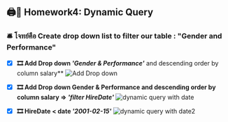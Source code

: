## 🖨🏡 Homework4: Dynamic Query 
### 🛎  โจทย์คือ Create drop down list to filter our table : "Gender and Performance"
- [x] **🎞 Add Drop down *'Gender & Performance'*** and descending order by column salary**
![Add Drop down ](https://github.com/user-attachments/assets/35b99bdb-b611-4bd5-80ce-c646ae6c85e3)

- [x] **🎞 Add Drop down Gender & Performance and descending order by column salary => *'filter HireDate'***
![dynamic query with date](https://github.com/user-attachments/assets/c1c34748-b72a-4065-815e-6d25a5a2e302)

- [x] **🎞 HireDate < date *'2001-02-15'***
![dynamic query with date2](https://github.com/user-attachments/assets/c5929661-b303-4ec1-8a8c-801a6bb0bb0d)

